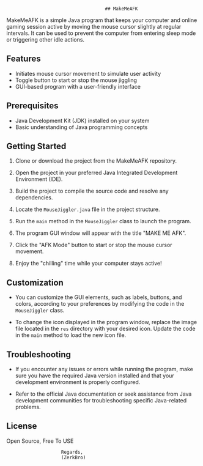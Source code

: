 										## MakeMeAFK

MakeMeAFK is a simple Java program that keeps your computer and online gaming session active by moving the mouse cursor slightly at regular intervals. It can be used to prevent the computer from entering sleep mode or triggering other idle actions.

## Features

- Initiates mouse cursor movement to simulate user activity
- Toggle button to start or stop the mouse jiggling
- GUI-based program with a user-friendly interface

## Prerequisites

- Java Development Kit (JDK) installed on your system
- Basic understanding of Java programming concepts

## Getting Started

1. Clone or download the project from the MakeMeAFK repository.

2. Open the project in your preferred Java Integrated Development Environment (IDE).

3. Build the project to compile the source code and resolve any dependencies.

4. Locate the `MouseJiggler.java` file in the project structure.

5. Run the `main` method in the `MouseJiggler` class to launch the program.

6. The program GUI window will appear with the title "MAKE ME AFK".

7. Click the "AFK Mode" button to start or stop the mouse cursor movement.

8. Enjoy the "chilling" time while your computer stays active!


## Customization

- You can customize the GUI elements, such as labels, buttons, and colors, according to your preferences by modifying the code in the `MouseJiggler` class.

- To change the icon displayed in the program window, replace the image file located in the `res` directory with your desired icon. Update the code in the `main` method to load the new icon file.

## Troubleshooting

- If you encounter any issues or errors while running the program, make sure you have the required Java version installed and that your development environment is properly configured.

- Refer to the official Java documentation or seek assistance from Java development communities for troubleshooting specific Java-related problems.

## License

Open Source, Free To USE

						Regards,
						(ZerkBro)



